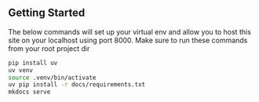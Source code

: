 ## Getting Started

The below commands will set up your virtual env and allow you to host this site on your localhost using port 8000. Make sure to run these commands from your root project dir
```sh
pip install uv
uv venv
source .venv/bin/activate
uv pip install -r docs/requirements.txt
mkdocs serve
```
